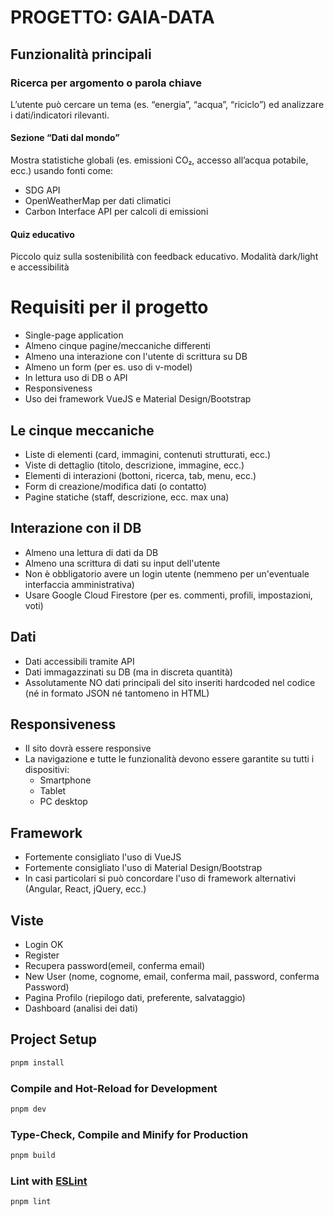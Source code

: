 
# PROGETTO: GAIA-DATA

## Funzionalità principali

### Ricerca per argomento o parola chiave

L’utente può cercare un tema (es. “energia”, “acqua”, “riciclo”) ed analizzare i dati/indicatori rilevanti.

#### Sezione “Dati dal mondo”

Mostra statistiche globali (es. emissioni CO₂, accesso all’acqua potabile, ecc.) usando fonti come:

- SDG API
- OpenWeatherMap per dati climatici
- Carbon Interface API per calcoli di emissioni

#### Quiz educativo

Piccolo quiz sulla sostenibilità con feedback educativo.
Modalità dark/light e accessibilità

# Requisiti per il progetto

- Single-page application
- Almeno cinque pagine/meccaniche differenti
- Almeno una interazione con l'utente di scrittura su DB
- Almeno un form (per es. uso di v-model)
- In lettura uso di DB o API
- Responsiveness
- Uso dei framework VueJS e Material Design/Bootstrap

## Le cinque meccaniche

- Liste di elementi (card, immagini, contenuti strutturati, ecc.)
- Viste di dettaglio (titolo, descrizione, immagine, ecc.)
- Elementi di interazioni (bottoni, ricerca, tab, menu, ecc.)
- Form di creazione/modifica dati (o contatto)
- Pagine statiche (staff, descrizione, ecc. max una)

## Interazione con il DB

- Almeno una lettura di dati da DB
- Almeno una scrittura di dati su input dell'utente
- Non è obbligatorio avere un login utente (nemmeno per un'eventuale interfaccia amministrativa)
- Usare Google Cloud Firestore
  (per es. commenti, profili, impostazioni, voti)

## Dati

- Dati accessibili tramite API
- Dati immagazzinati su DB (ma in discreta quantità)
- Assolutamente NO dati principali del sito inseriti hardcoded nel codice (né in formato JSON né tantomeno in HTML)

## Responsiveness

- Il sito dovrà essere responsive
- La navigazione e tutte le funzionalità devono essere
  garantite su tutti i dispositivi:
  - Smartphone
  - Tablet
  - PC desktop

## Framework

- Fortemente consigliato l'uso di VueJS
- Fortemente consigliato l'uso di Material Design/Bootstrap
- In casi particolari si può concordare l'uso di framework
  alternativi (Angular, React, jQuery, ecc.)

## Viste

- Login OK
- Register
- Recupera password(emeil, conferma email)
- New User (nome, cognome, email, conferma mail, password, conferma Password)
- Pagina Profilo (riepilogo dati, preferente, salvataggio)
- Dashboard (analisi dei dati)

## Project Setup

```sh
pnpm install
```

### Compile and Hot-Reload for Development

```sh
pnpm dev
```

### Type-Check, Compile and Minify for Production

```sh
pnpm build
```

### Lint with [ESLint](https://eslint.org/)

```sh
pnpm lint
```

